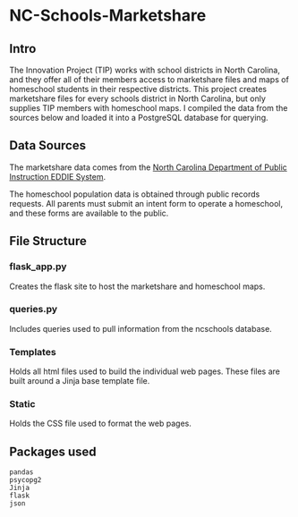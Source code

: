 # NC-Schools-Marketshare

## Intro
The Innovation Project (TIP) works with school districts in North Carolina, and they offer all of their members access to marketshare files and maps of homeschool students in their respective districts.  This project creates marketshare files for every schools district in North Carolina, but only supplies TIP members with homeschool maps.  I compiled the data from the sources below and loaded it into a PostgreSQL database for querying.

## Data Sources
The marketshare data comes from the [North Carolina Department of Public Instruction EDDIE System](https://www.dpi.nc.gov/districts-schools/district-operations/financial-and-business-services/demographics-and-finances/eddie).

The homeschool population data is obtained through public records requests.  All parents must submit an intent form to operate a homeschool, and these forms are available to the public.

## File Structure

### flask_app.py
Creates the flask site to host the marketshare and homeschool maps.

### queries.py
Includes queries used to pull information from the ncschools database.

### Templates
Holds all html files used to build the individual web pages.  These files are built around a Jinja base template file.

### Static
Holds the CSS file used to format the web pages.

## Packages used
    pandas
    psycopg2
    Jinja
    flask
    json
